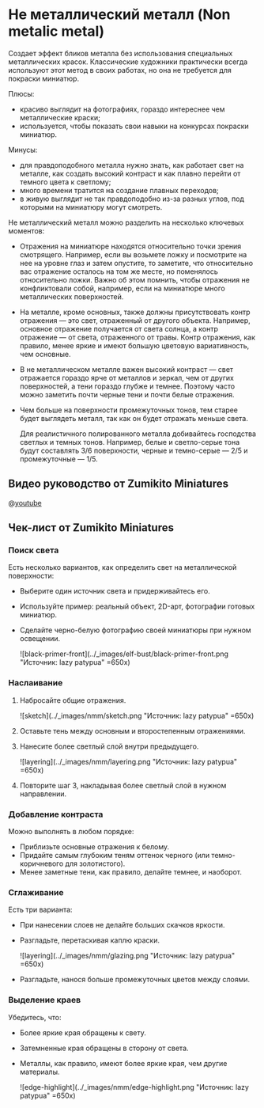 # Не металлический металл (Non metalic metal)

Создает эффект бликов металла без использования специальных металлических красок. Классические художники практически всегда используют этот метод в своих работах, но она не требуется для покраски миниатюр.

Плюсы:

- красиво выглядит на фотографиях, гораздо интереснее чем металлические краски;
- используется, чтобы показать свои навыки на конкурсах покраски миниатюр.

Минусы:

- для правдоподобного металла нужно знать, как работает свет на металле, как создать высокий контраст и как плавно перейти от темного цвета к светлому;
- много времени тратится на создание плавных переходов;
- в живую выглядит не так правдоподобно из-за разных углов, под которыми на миниатюру могут смотреть.

Не металлический металл можно разделить на несколько ключевых моментов:

- Отражения на миниатюре находятся относительно точки зрения смотрящего. Например, если вы возьмете ложку и посмотрите на нее на уровне глаз и затем опустите, то заметите, что относительно вас отражение осталось на том же месте, но поменялось относительно ложки. Важно об этом помнить, чтобы отражения не конфликтовали собой, например, если на миниатюре много металлических поверхностей.

- На металле, кроме основных, также должны присутствовать контр отражения — это свет, отраженный от другого объекта. Например, основное отражение получается от света солнца, а контр отражение — от света, отраженного от травы. Контр отражения, как правило, менее яркие и имеют большую цветовую вариативность, чем основные.

- В не металлическом металле важен высокий контраст — свет отражается гораздо ярче от металлов и зеркал, чем от других поверхностей, а тени гораздо глубже и темнее. Поэтому часто можно заметить почти черные тени и почти белые отражения.

- Чем больше на поверхности промежуточных тонов, тем старее будет выглядеть металл, так как он будет отражать меньше света.

    Для реалистичного полированного металла добивайтесь господства светлых и темных тонов. Например, белые и светло-серые тона будут составлять 3/6 поверхности, черные и темно-серые — 2/5 и промежуточные — 1/5.

## Видео руководство от Zumikito Miniatures

@[youtube](https://youtu.be/wOGlHTRySlU?si=FUuYPQ6ut1i5aMSw)

## Чек-лист от Zumikito Miniatures

### Поиск света

Есть несколько вариантов, как определить свет на металлической поверхности:

- Выберите один источник света и придерживайтесь его.
- Используйте пример: реальный объект, 2D-арт, фотографии готовых миниатюр.
- Сделайте черно-белую фотографию своей миниатюры при нужном освещении.

  ![black-primer-front](../_images/elf-bust/black-primer-front.png "Источник: lazy patypua" =650x)

### Наслаивание

1. Набросайте общие отражения.

   ![sketch](../_images/nmm/sketch.png "Источник: lazy patypua" =650x)

2. Оставьте тень между основным и второстепенным отражениями.
3. Нанесите более светлый слой внутри предыдущего.

   ![layering](../_images/nmm/layering.png "Источник: lazy patypua" =650x)

4. Повторите шаг 3, накладывая более светлый слой в нужном направлении.

### Добавление контраста

Можно выполнять в любом порядке:

- Приблизьте основные отражения к белому.
- Придайте самым глубоким теням оттенок черного (или темно-коричневого для золотистого).
- Менее заметные тени, как правило, делайте темнее, и наоборот.

### Сглаживание

Есть три варианта:

- При нанесении слоев не делайте больших скачков яркости.
- Разгладьте, перетаскивая каплю краски.

  ![layering](../_images/nmm/glazing.png "Источник: lazy patypua" =650x)

- Разгладьте, нанося больше промежуточных цветов между слоями.

### Выделение краев

Убедитесь, что:

- Более яркие края обращены к свету.
- Затемненные края обращены в сторону от света.
- Металлы, как правило, имеют более яркие края, чем другие материалы.
  
  ![edge-highlight](../_images/nmm/edge-highlight.png "Источник: lazy patypua" =650x)
